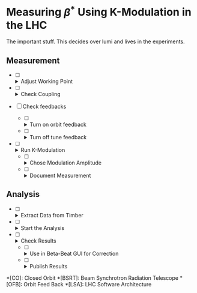 # Measuring $\beta^{*}$ Using K-Modulation in the LHC

The important stuff.
This decides over lumi and lives in the experiments.

## Measurement

- [ ] <details class="nodeco"><summary>Adjust Working Point</summary>
      <p> The tunes should be moved to a working point with a large tune separation, such as $Q_x = 0.28 / Q_y = 0.31$, to allow for maximum modulation amplitude.
      </p></details>

- [ ] <details class="nodeco"><summary>Check Coupling</summary>
      <p> Perform quick check for $|C^{-}|$ to avoid influence from a possible closest tune approach.
      Also check for any unwanted local coupling bumps around the modulated quadrupole.
      </p></details>

- [ ] Check feedbacks

    - [ ] <details class="nodeco"><summary>Turn on orbit feedback</summary>
        <p>In case of any (design) orbit excursion in the quadrupoles, enable orbit feedback to avoid a change of the CO around the ring.
        Caveat: for the determination of the crossing angles, orbit feedback should be off.
        </p></details>

    - [ ] <details class="nodeco"><summary>Turn off tune feedback</summary>
        <p> Otherwise modulation and feedback would work against each other.
        </p></details>

- [ ] <details class="nodeco"><summary>Run K-Modulation</summary>
      <p> Fire up the [K-Mod application][kmod_app].
       There two options are available:
      - IP Modulation : Runs a modulation on both quadrupoles closest to the selected IP.
      - Single circuit modulation : Runs a modulation on a selected quadrupole circuit (used for measuring the beta-functions in IR4, where BSRT is located).
      </p>
      </details>

    - [ ] <details class="nodeco"><summary>Chose Modulation Amplitude</summary>
        <p> Choose a modulation current such that the change in tune is roughly 0.01.
        This can either be done by looking up old shifts with similar optics or by increasing the amplitude until satisfactory tune change is observed.
        Modulation frequency is chosen by the system, with higher modulation amplitude resulting in lower modulation frequency.
        </p></details>

    - [ ] <details class="nodeco"><summary>Document Measurement</summary>
        <p> As no automatic logging of the modulation is implemented for now, parameters should be logged in the logbook.
        Parameters to log are: `Starttime`, `Endtime`, `Modulation current`, `IP`, other comments such as $\beta^{*}$, status of the `OFB`, is significant tunejitter/-jump observed.
        </p></details>

## Analysis

- [ ] <details class="nodeco"><summary>Extract Data from Timber</summary>
      <p> After the analysis, a window should open to allow for extraction of the data from `Timber`.
      Alternatively, `Extract previous trim` can be used.
      Saving in a separate directory with a descriptive name is recommended (e.g. `Kmod_IPX_beta_beforeCorrection_starttime`) and should be added to the modulation logbook entry.
      </p></details>

- [ ] <details class="nodeco"><summary>Start the Analysis</summary>
      <p> Run the python codes on the extracted Timber data to get the $\beta$ you need.
      As of now, only the Kmod analysis from `Beta-Beat.src` can be called from the K-Modulation GUI for the case of an analysis of an IP-Modulation.
      Codes and some documentation may be found [for `Python2`][kmod_python2]{target=_blank} and [for `Python3`][kmod_python3]{target=_blank}.
      </p></details>

- [ ] <details class="nodeco"><summary>Check Results</summary>
      <p> The results of the analysis should be located in the previously specified working directory and can be checked by eye using a text editor of choice.
      </p></details>

    - [ ] <details class="nodeco"><summary>Use in Beta-Beat GUI for Correction</summary>
        <p> Using this [script][get_kmod_files_python2]{target=_blank}, the results can be brought in a form which is readable for the BBGUI and can then be used to calculate a correction.
        </p></details>

    - [ ] <details class="nodeco"><summary>Publish Results</summary>
        <p> If results are satisfactory, both `Python2` and `Python3` should create a file called `lsa_results.tfs`, which can be uploaded using the LSA optics uploader for other users to access data.
        </p></details>


*[CO]: Closed Orbit
*[BSRT]: Beam Synchrotron Radiation Telescope
*[OFB]: Orbit Feed Back
*[LSA]: LHC Software Architecture

[kmod_app]: ../guis/kmod/basics.md
[get_kmod_files_python2]: https://github.com/pylhc/Beta-Beat.src/blob/master/kmod/gui2beta/get_kmod_files.py
[kmod_python2]: https://github.com/pylhc/Beta-Beat.src/blob/master/kmod/gui2beta/gui2kmod.py
[kmod_python3]: https://github.com/pylhc/omc3/blob/master/omc3/run_kmod.py
